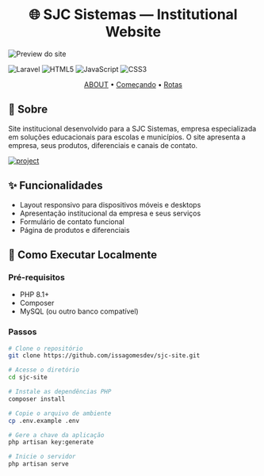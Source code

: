 [LARAVEL__BADGE]: https://img.shields.io/badge/laravel-%23FF2D20.svg?style=for-the-badge&logo=laravel&logoColor=white
[JAVASCRIPT__BADGE]: https://img.shields.io/badge/Javascript-000?style=for-the-badge&logo=javascript
[HTML5__BADGE]: https://img.shields.io/badge/html5-%23E34F26.svg?style=for-the-badge&logo=html5&logoColor=white
[CSS3__BADGE]: https://img.shields.io/badge/css3-%231572B6.svg?style=for-the-badge&logo=css3&logoColor=white
[PROJECT__BADGE]: https://img.shields.io/badge/📱Visit_this_project-000?style=for-the-badge&logo=project
[PROJECT__URL]: https://sjc.byissa.tech

<h1 align="center" style="font-weight: bold;">🌐 SJC Sistemas — Institutional Website </h1>


![Preview do site](https://sjc.byissa.tech/imagens/preview.png)

![Laravel][LARAVEL__BADGE] ![HTML5][HTML5__BADGE] ![JavaScript][JAVASCRIPT__BADGE] ![CSS3][CSS3__BADGE]

<p align="center">
    <a href="#about">ABOUT</a> •
    <a href="#started">Começando</a> •
    <a href="#routes">Rotas</a>
</p>


<h2 id="about">📌 Sobre</h2>

<p> Site institucional desenvolvido para a SJC Sistemas, empresa especializada em soluções educacionais para escolas e municípios. O site apresenta a empresa, seus produtos, diferenciais e canais de contato. </p>

[![project][PROJECT__BADGE]][PROJECT__URL]

## ✨ Funcionalidades

- Layout responsivo para dispositivos móveis e desktops
- Apresentação institucional da empresa e seus serviços
- Formulário de contato funcional
- Página de produtos e diferenciais

## 🚀 Como Executar Localmente

### Pré-requisitos

- PHP 8.1+
- Composer
- MySQL (ou outro banco compatível)

### Passos

```bash
# Clone o repositório
git clone https://github.com/issagomesdev/sjc-site.git

# Acesse o diretório
cd sjc-site

# Instale as dependências PHP
composer install

# Copie o arquivo de ambiente
cp .env.example .env

# Gere a chave da aplicação
php artisan key:generate

# Inicie o servidor
php artisan serve
